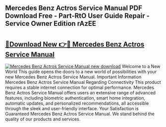 ## Mercedes Benz Actros Service Manual PDF Download Free - Part-RtO User Guide Repair - Service Owner Edition rAzEE

# <h2><a href="http://cf20909.oget.top/?id=Mercedes+Benz+Actros+Service+Manual">🔗Download New 👉🔴 Mercedes Benz Actros Service Manual</a></h2>

[![Mercedes Benz Actros Service Manual new download](https://i.imgur.com/5g1atiW.png)](http://cf20909.oget.top/?id=Mercedes+Benz+Actros+Service+Manual)
Welcome to a New World This guide opens the doors to a new world of possibilities with your new Mercedes Benz Actros Service Manual. Important Information Mercedes Benz Actros Service Manual Regarding Connectivity This product requires a stable internet connection for optimal performance. Mercedes Benz Actros Service Manual offers users an extensive range of advanced features, including biometric authentication, smart home integration, automatic updates, and personalized recommendations, all accessible through the sleek and user-friendly interface. Your Satisfaction is Guaranteed Mercedes Benz Actros Service Manual. We stand behind the quality of our products and services.
